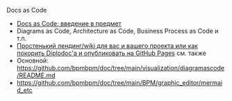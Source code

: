 Docs as Code  
- [Docs as Code: введение в предмет](https://habr.com/ru/companies/plesk/articles/555110/)
- Diagrams as Code, Architecture as Code, Business Process as Code и т.п.
- [Простенький лендинг/wiki для вас и вашего проекта или как покорить Diplodoc'а и опубликовать на GitHub Pages](https://habr.com/ru/articles/936508/)
см. также
- Основной: https://github.com/bpmbpm/doc/tree/main/visualization/diagramascode/README.md 
- https://github.com/bpmbpm/doc/tree/main/BPM/graphic_editor/mermaid_etc

